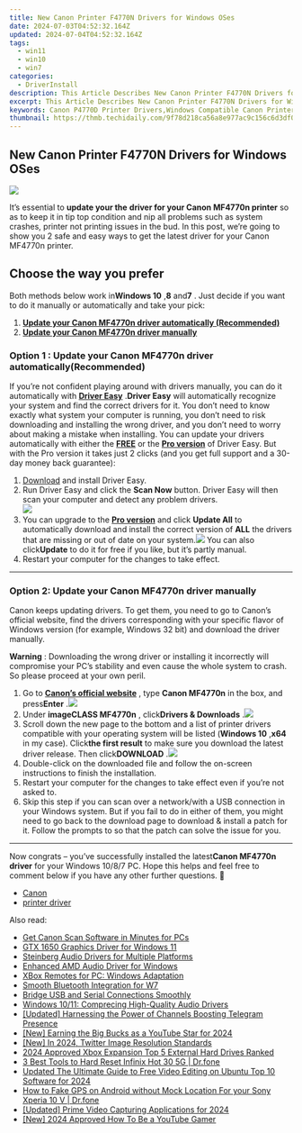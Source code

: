 ```yaml
---
title: New Canon Printer F4770N Drivers for Windows OSes
date: 2024-07-03T04:52:32.164Z
updated: 2024-07-04T04:52:32.164Z
tags:
  - win11
  - win10
  - win7
categories:
  - DriverInstall
description: This Article Describes New Canon Printer F4770N Drivers for Windows OSes
excerpt: This Article Describes New Canon Printer F4770N Drivers for Windows OSes
keywords: Canon P4770D Printer Drivers,Windows Compatible Canon Printers F4770N,Canon P4770D Print Drivers Software,Update Canon Printer F4770N Windows Drivers,Canon P4770D Driver Download Guide,Compatible Drivers F4770N Canon Printer Windows 10/8,Canon P4770D Official Print Driver Software
thumbnail: https://thmb.techidaily.com/9f78d218ca56a8e977ac9c156c6d3df029b653f49542887406f9b6531aa186a8.jpg
---
```


## New Canon Printer F4770N Drivers for Windows OSes

![](https://images.drivereasy.com/wp-content/uploads/2018/07/img_5b4c7d7f89ce2.jpg)

It’s essential to **update your the**   **driver for your Canon MF4770n printer** so as to keep it in tip top condition and nip all problems such as system crashes, printer not printing issues in the bud. In this post, we’re going to show you 2 safe and easy ways to get the latest driver for your Canon MF4770n printer.

## Choose the way you prefer

 Both methods below work in**Windows 10** ,**8** and**7** . Just decide if you want to do it manually or automatically and take your pick:

1. **[Update your Canon MF4770n driver automatically (Recommended)](#O1)**
2. [**Update your Canon MF4770n driver manually**](#O2)

### Option 1 : Update your Canon MF4770n driver automatically(Recommended)

If you’re not confident playing around with drivers manually, you can do it automatically with [](https://tools.techidaily.com/drivereasy/download/) **[Driver Easy](https://tools.techidaily.com/drivereasy/download/)** .**Driver Easy**  will automatically recognize your system and find the correct drivers for it. You don’t need to know exactly what system your computer is running, you don’t need to risk downloading and installing the wrong driver, and you don’t need to worry about making a mistake when installing. You can update your drivers automatically with either the [**FREE**](https://tools.techidaily.com/drivereasy/download/) [](https://tools.techidaily.com/drivereasy/download/) or the **[Pro version](https://tools.techidaily.com/drivereasy/download/)**  of Driver Easy. But with the Pro version it takes just 2 clicks (and you get full support and a 30-day money back guarantee):

1. [Download](https://tools.techidaily.com/drivereasy/download/) and install Driver Easy.
2. Run Driver Easy and click the **Scan Now** button. Driver Easy will then scan your computer and detect any problem drivers.  
![](https://images.drivereasy.com/wp-content/uploads/2018/11/img_5bfa3dfb7f029.jpg)
3. You can upgrade to the **[Pro version](https://tools.techidaily.com/drivereasy/download/)**  and click **Update All** to automatically download and install the correct version of **ALL**  the drivers that are missing or out of date on your system.![](https://images.drivereasy.com/wp-content/uploads/2018/07/img_5b4c7e148fdf8.jpg) You can also click**Update** to do it for free if you like, but it’s partly manual.
4. Restart your computer for the changes to take effect.

---

### **Option 2: Update your Canon MF4770n driver manually**

 Canon keeps updating drivers. To get them, you need to go to Canon’s official website, find the drivers corresponding with your specific flavor of Windows version (for example, Windows 32 bit) and download the driver manually.

**Warning** : Downloading the wrong driver or installing it incorrectly will compromise your PC’s stability and even cause the whole system to crash. So please proceed at your own peril.

1. Go to **[Canon’s official website](https://www.usa.canon.com/internet/portal/us/home)**  , type **Canon MF4770n** in the box, and press**Enter** .![](https://images.drivereasy.com/wp-content/uploads/2018/05/img_5b03f1a0cf44c.png)
2. Under **imageCLASS MF4770n** , click**Drivers & Downloads** .![](https://images.drivereasy.com/wp-content/uploads/2018/05/img_5b03db4a0d862.jpg)
3. Scroll down the new page to the bottom and a list of printer drivers compatible with your operating system will be listed (**Windows 10** ,**x64** in my case). Click**the first result** to make sure you download the latest driver release. Then click**DOWNLOAD** .![](https://images.drivereasy.com/wp-content/uploads/2018/05/img_5b03db3044199.jpg)
4. Double-click on the downloaded file and follow the on-screen instructions to finish the installation.
5. Restart your computer for the changes to take effect even if you’re not asked to.
6. Skip this step if you can scan over a network/with a USB connection in your Windows system. But if you fail to do in either of them, you might need to go back to the download page to download & install a patch for it. Follow the prompts to so that the patch can solve the issue for you.

---

 Now congrats – you’ve successfully installed the latest**Canon MF4770n driver** for your Windows 10/8/7 PC. Hope this helps and feel free to comment below if you have any other further questions. 🙂

* [Canon](https://tools.techidaily.com/drivereasy/download/)
* [printer driver](https://tools.techidaily.com/drivereasy/download/)

<ins class="adsbygoogle"
     style="display:block"
     data-ad-format="autorelaxed"
     data-ad-client="ca-pub-7571918770474297"
     data-ad-slot="1223367746"></ins>



<ins class="adsbygoogle"
     style="display:block"
     data-ad-client="ca-pub-7571918770474297"
     data-ad-slot="8358498916"
     data-ad-format="auto"
     data-full-width-responsive="true"></ins>

<span class="atpl-alsoreadstyle">Also read:</span>
<div><ul>
<li><a href="https://driver-install.techidaily.com/get-canon-scan-software-in-minutes-for-pcs/"><u>Get Canon Scan Software in Minutes for PCs</u></a></li>
<li><a href="https://driver-install.techidaily.com/gtx-1650-graphics-driver-for-windows-11/"><u>GTX 1650 Graphics Driver for Windows 11</u></a></li>
<li><a href="https://driver-install.techidaily.com/steinberg-audio-drivers-for-multiple-platforms/"><u>Steinberg Audio Drivers for Multiple Platforms</u></a></li>
<li><a href="https://driver-install.techidaily.com/enhanced-amd-audio-driver-for-windows/"><u>Enhanced AMD Audio Driver for Windows</u></a></li>
<li><a href="https://driver-install.techidaily.com/xbox-remotes-for-pc-windows-adaptation/"><u>XBox Remotes for PC: Windows Adaptation</u></a></li>
<li><a href="https://driver-install.techidaily.com/smooth-bluetooth-integration-for-w7/"><u>Smooth Bluetooth Integration for W7</u></a></li>
<li><a href="https://driver-install.techidaily.com/bridge-usb-and-serial-connections-smoothly/"><u>Bridge USB and Serial Connections Smoothly</u></a></li>
<li><a href="https://driver-install.techidaily.com/windows-1011-comprecing-high-quality-audio-drivers/"><u>Windows 10/11: Comprecing High-Quality Audio Drivers</u></a></li>
<li><a href="https://some-techniques.techidaily.com/updated-harnessing-the-power-of-channels-boosting-telegram-presence/"><u>[Updated] Harnessing the Power of Channels  Boosting Telegram Presence</u></a></li>
<li><a href="https://eaxpv-info.techidaily.com/new-earning-the-big-bucks-as-a-youtube-star-for-2024/"><u>[New] Earning the Big Bucks as a YouTube Star for 2024</u></a></li>
<li><a href="https://facebook-video-files.techidaily.com/new-in-2024-twitter-image-resolution-standards/"><u>[New] In 2024, Twitter Image Resolution Standards</u></a></li>
<li><a href="https://screen-mirroring-recording.techidaily.com/2024-approved-xbox-expansion-top-5-external-hard-drives-ranked/"><u>2024 Approved  Xbox Expansion  Top 5 External Hard Drives Ranked</u></a></li>
<li><a href="https://phone-solutions.techidaily.com/3-best-tools-to-hard-reset-infinix-hot-30-5g-drfone-by-drfone-reset-android-reset-android/"><u>3 Best Tools to Hard Reset Infinix Hot 30 5G | Dr.fone</u></a></li>
<li><a href="https://ai-driven-video-production.techidaily.com/updated-the-ultimate-guide-to-free-video-editing-on-ubuntu-top-10-software-for-2024/"><u>Updated The Ultimate Guide to Free Video Editing on Ubuntu Top 10 Software for 2024</u></a></li>
<li><a href="https://android-location.techidaily.com/how-to-fake-gps-on-android-without-mock-location-for-your-sony-xperia-10-v-drfone-by-drfone-virtual/"><u>How to Fake GPS on Android without Mock Location For your Sony Xperia 10 V | Dr.fone</u></a></li>
<li><a href="https://visual-screen-recording.techidaily.com/updated-prime-video-capturing-applications-for-2024/"><u>[Updated] Prime Video Capturing Applications for 2024</u></a></li>
<li><a href="https://eaxpv-info.techidaily.com/new-2024-approved-how-to-be-a-youtube-gamer/"><u>[New] 2024 Approved  How To Be a YouTube Gamer</u></a></li>
</ul></div>
